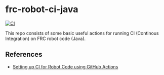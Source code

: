 # frc-robot-ci-java

[![CI](https://github.com/itamadev/frc-robot-ci-java/actions/workflows/ci.yml/badge.svg)](https://github.com/itamadev/frc-robot-ci-java/actions/workflows/ci.yml)

This repo consists of some basic useful actions for running CI (Continous Integration) on FRC robot code (Java).

## References

- [Setting up CI for Robot Code using GitHub Actions](https://docs.wpilib.org/en/stable/docs/software/advanced-gradlerio/robot-code-ci.html)

